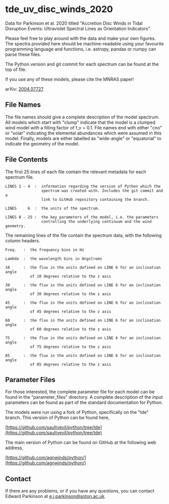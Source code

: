 # tde_uv_disc_winds_2020 

Data for Parkinson et al. 2020 titled "Accretion Disc Winds in Tidal Disruption 
Events: Ultraviolet Spectral Lines as Orientation Indicators". 

Please feel free to play around with the data and make your own figures. The 
spectra provided here should be machine-readable using your favourite 
programming language and functions, i.e. astropy, pandas or numpy can parse 
these files.

The Python version and git commit for each spectrum can be found at the top of 
file.

If you use any of these models, please cite the MNRAS paper!

arXiv: [2004.07727](https://arxiv.org/abs/2004.07727)

## File Names

The file names should give a complete description of the model spectrum. All
models which start with "clump" indicate that the model is a clumped wind model
with a filling factor of f_v = 0.1. File names end with either "cno" or "solar"
indicating the elemental abundances which were assumed in this model. Finally,
models are either labelled as "wide-angle" or "equatorial" to indicate the
geometry of the model. 

## File Contents

The first 25 lines of each file contain the relevant metadata for each spectrum
file.

    LINES 1 - 4  :  information regarding the version of Python which the 
                    spectrum was created with. Includes the git commit and a 
                    link to GitHub repository containing the branch.

    LINES     6  :  the units of the spectrum.

    LINES 8 - 25 :  the key parameters of the model, i.e. the parameters 
                    controlling the underlying continuum and the wind geometry.

The remaining lines of the file contain the spectrum data, with the following
column headers.

    Freq.   :  the frequency bins in Hz

    Lambda  :  the wavelength bins in Angstroms

    10      :  the flux in the units defined on LINE 6 for an inclination angle 
               of 10 degrees relative to the z axis

    30      :  the flux in the units defined on LINE 6 for an inclination angle 
               of 30 degrees relative to the z axis

    45      :  the flux in the units defined on LINE 6 for an inclination angle 
               of 45 degrees relative to the z axis

    60      :  the flux in the units defined on LINE 6 for an inclination angle 
               of 60 degrees relative to the z axis

    75      :  the flux in the units defined on LINE 6 for an inclination angle 
               of 75 degrees relative to the z axis

    85      :  the flux in the units defined on LINE 6 for an inclination angle 
               of 85 degrees relative to the z axis

## Parameter Files

For those interested, the complete parameter file for each model can be found
in the "parameter_files" directory. A complete description of the input parameters can be
found as part of the standard documentation for Python.

The models were run using a fork of Python, specifically on the "tde" branch.
This version of Python can be found here,

[https://github.com/saultyevil/python/tree/tde](https://github.com/saultyevil/python/tree/tde)

The main version of Python can be found on GitHub at the following web address,

[https://github.com/agnwinds/python/](https://github.com/agnwinds/python/)

## Contact

If there are any problems, or if you have any questions, you can contact Edward
Parkinson at e.j.parkinson@soton.ac.uk.
